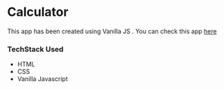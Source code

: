 # Calculator
This app has been created using Vanilla JS . You can check this app [here](calculator-netlify.netlify.app)

### TechStack Used
- HTML
- CSS
- Vanilla Javascript

